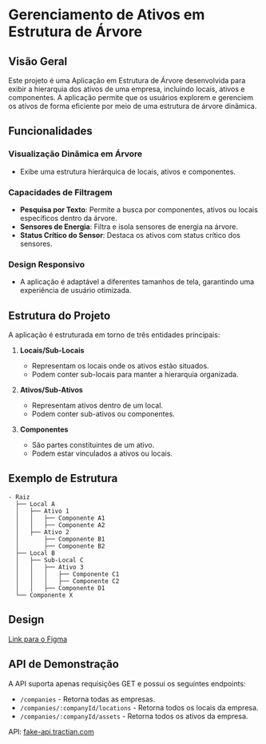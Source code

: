 # Gerenciamento de Ativos em Estrutura de Árvore

## Visão Geral

Este projeto é uma Aplicação em Estrutura de Árvore desenvolvida para exibir a hierarquia dos ativos de uma empresa, incluindo locais, ativos e componentes. A aplicação permite que os usuários explorem e gerenciem os ativos de forma eficiente por meio de uma estrutura de árvore dinâmica.

## Funcionalidades

### Visualização Dinâmica em Árvore

- Exibe uma estrutura hierárquica de locais, ativos e componentes.

### Capacidades de Filtragem

- **Pesquisa por Texto**: Permite a busca por componentes, ativos ou locais específicos dentro da árvore.
- **Sensores de Energia**: Filtra e isola sensores de energia na árvore.
- **Status Crítico do Sensor**: Destaca os ativos com status crítico dos sensores.

### Design Responsivo

- A aplicação é adaptável a diferentes tamanhos de tela, garantindo uma experiência de usuário otimizada.

## Estrutura do Projeto

A aplicação é estruturada em torno de três entidades principais:

1. **Locais/Sub-Locais**

   - Representam os locais onde os ativos estão situados.
   - Podem conter sub-locais para manter a hierarquia organizada.

2. **Ativos/Sub-Ativos**

   - Representam ativos dentro de um local.
   - Podem conter sub-ativos ou componentes.

3. **Componentes**
   - São partes constituintes de um ativo.
   - Podem estar vinculados a ativos ou locais.

## Exemplo de Estrutura

```plaintext
- Raiz
  ├── Local A
  │   ├── Ativo 1
  │   │   ├── Componente A1
  │   │   ├── Componente A2
  │   ├── Ativo 2
  │       ├── Componente B1
  │       ├── Componente B2
  ├── Local B
  │   ├── Sub-Local C
  │   │   ├── Ativo 3
  │   │   │   ├── Componente C1
  │   │   │   ├── Componente C2
  │   │   ├── Componente D1
  └── Componente X
```

## Design

[Link para o Figma](https://www.figma.com/file/F52Yv8RmGoGOYcV9CiuIZ1/%5BCareers%5D-Frontend-Challenge-v2?type=design&node-id=0-1&mode=design&t=r3n2A4W0ZFUwVjAs-0)

## API de Demonstração

A API suporta apenas requisições GET e possui os seguintes endpoints:

- `/companies` - Retorna todas as empresas.
- `/companies/:companyId/locations` - Retorna todos os locais da empresa.
- `/companies/:companyId/assets` - Retorna todos os ativos da empresa.

API: [fake-api.tractian.com](https://fake-api.tractian.com)
